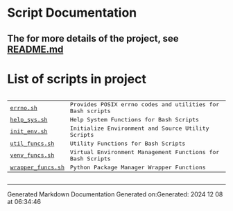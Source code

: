 # Script Documentation
## The for more details of the project, see [README.md](README.md)

# List of scripts in project

<pre><table>
<tr><td><a href="docs/shdoc/bin/shinclude/errno_sh.md">errno.sh</a></td><td>Provides POSIX errno codes and utilities for Bash scripts</td></tr>
<tr><td><a href="docs/shdoc/bin/shinclude/help_sys_sh.md">help_sys.sh</a></td><td>Help System Functions for Bash Scripts</td></tr>
<tr><td><a href="docs/shdoc/bin/shinclude/init_env_sh.md">init_env.sh</a></td><td>Initialize Environment and Source Utility Scripts</td></tr>
<tr><td><a href="docs/shdoc/bin/shinclude/util_funcs_sh.md">util_funcs.sh</a></td><td>Utility Functions for Bash Scripts</td></tr>
<tr><td><a href="docs/shdoc/bin/shinclude/venv_funcs_sh.md">venv_funcs.sh</a></td><td>Virtual Environment Management Functions for Bash Scripts</td></tr>
<tr><td><a href="docs/shdoc/bin/shinclude/wrapper_funcs_sh.md">wrapper_funcs.sh</a></td><td>Python Package Manager Wrapper Functions</td></tr>
</table></pre>

---
Generated Markdown Documentation
Generated on:Generated: 2024 12 08 at 06:34:46
